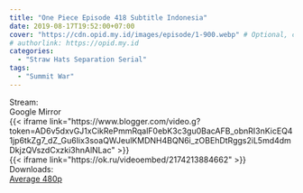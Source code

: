 ```yaml
---
title: "One Piece Episode 418 Subtitle Indonesia"
date: 2019-08-17T19:52:00+07:00
cover: "https://cdn.opid.my.id/images/episode/1-900.webp" # Optional, cover
# authorlink: https://opid.my.id
categories:
  - "Straw Hats Separation Serial"
tags:
  - "Summit War"
---
```

<div class="ui menu violet borderless inverted">
  <div class="header item active">
        Stream:
    </div>
  <a class="active item" data-tab="google">
    <i class="google drive icon"></i> Google
  </a>
  <a class="item nounderline" data-tab="mirror">
    <i class="odnoklassniki icon"></i> Mirror
  </a>
</div>
<div class="ui bottom attached tab segment active" style="border:0 !important;" data-tab="google">
{{< iframe link="https://www.blogger.com/video.g?token=AD6v5dxvGJ1xCikRePmmRqalF0ebK3c3gu0BacAFB_obnRI3nKicEQ41jp6tkZg7_dZ_Gu6Iix3soaQWJeulKMDNH4BQN6i_zOBEhDtRggs2iL5md4dmDkjzQVszdCxzki3hnAlNLac" >}}
</div>
<div class="ui bottom attached tab segment" style="border:0 !important;" data-tab="mirror">
{{< iframe link="https://ok.ru/videoembed/2174213884662" >}}
</div>
<div class="ui menu violet borderless inverted">
  <div class="header item active">
        Downloads:
    </div>
  <a class="item nounderline" href="https://ouo.io/Wo9621q" target="_blank" rel="dofollow"><i class="google drive icon"></i>
    Average 480p</a>
</div>